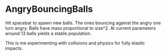 # AngryBouncingBalls
Hit spacebar to spawn new balls. The ones bouncing against the angry one turn angry. Balls have mass proportional to size^2. At current parameters around 13 balls yields a stable population.

This is me experimenting with collisions and physics for fully elastic impacts.
